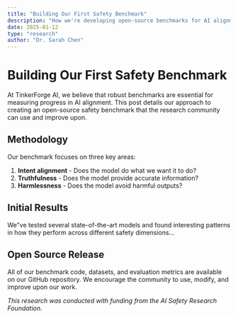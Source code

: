 ```yaml
---
title: "Building Our First Safety Benchmark"
description: "How we're developing open-source benchmarks for AI alignment research"
date: 2025-01-12
type: "research"
author: "Dr. Sarah Chen"
---
```


# Building Our First Safety Benchmark

At TinkerForge AI, we believe that robust benchmarks are essential for measuring progress in AI alignment. This post details our approach to creating an open-source safety benchmark that the research community can use and improve upon.

## Methodology

Our benchmark focuses on three key areas:

1. **Intent alignment** - Does the model do what we want it to do?
2. **Truthfulness** - Does the model provide accurate information?
3. **Harmlessness** - Does the model avoid harmful outputs?

## Initial Results

We"ve tested several state-of-the-art models and found interesting patterns in how they perform across different safety dimensions...

## Open Source Release

All of our benchmark code, datasets, and evaluation metrics are available on our GitHub repository. We encourage the community to use, modify, and improve upon our work.

*This research was conducted with funding from the AI Safety Research Foundation.*
